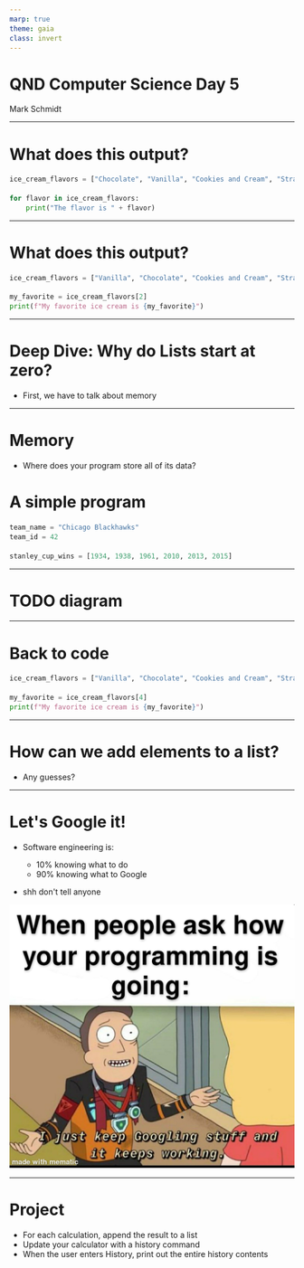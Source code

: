 ```yaml
---
marp: true
theme: gaia
class: invert
---
```


# QND Computer Science Day 5
Mark Schmidt

--- 

# What does this output?
```python
ice_cream_flavors = ["Chocolate", "Vanilla", "Cookies and Cream", "Strawberry"]

for flavor in ice_cream_flavors:
    print("The flavor is " + flavor)

```

<!-- Should iterate through the list and print each option -->
<!-- Discuss list syntax (brackets, commas) -->
<!-- Discuss empty list -->
---

# What does this output?

```python
ice_cream_flavors = ["Vanilla", "Chocolate", "Cookies and Cream", "Strawberry"]

my_favorite = ice_cream_flavors[2]
print(f"My favorite ice cream is {my_favorite}")

```

<!-- Get a show of hands for each option -->
--- 

# Deep Dive: Why do Lists start at zero?

- First, we have to talk about memory

---

# Memory

- Where does your program store all of its data?


# A simple program

```python
team_name = "Chicago Blackhawks"
team_id = 42

stanley_cup_wins = [1934, 1938, 1961, 2010, 2013, 2015]

```

--- 

# TODO diagram 

---

# Back to code

```python
ice_cream_flavors = ["Vanilla", "Chocolate", "Cookies and Cream", "Strawberry"]

my_favorite = ice_cream_flavors[4]
print(f"My favorite ice cream is {my_favorite}")


```

<!-- Show indices past the end of the list lead to an error -->
<!-- Show negative indices -->

--- 
# How can we add elements to a list?

- Any guesses?

<!-- Maybe we can concatenate? -->
<!-- Try it in a repl -->

--- 
# Let's Google it!

- Software engineering is:
    - 10% knowing what to do
    - 90% knowing what to Google
    
- shh don't tell anyone

![bg right w:500](../assets/googling.jpeg)

---

# Project

- For each calculation, append the result to a list
- Update your calculator with a history command
- When the user enters History, print out the entire history contents